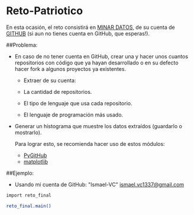 Reto-Patriotico
===============

En esta ocasión, el reto consistirá en [MINAR DATOS](http://es.wikipedia.org/wiki/Miner%C3%ADa_de_datos), de su cuenta de [GITHUB](https://github.com/)  (si aun no tienes cuenta en GitHub, que esperas!).

##Problema:


 - En caso de no tener cuenta en GitHub, crear una y hacer unos cuantos repositorios con código que ya hayan desarrollado o    en su defecto hacer fork a algunos proyectos ya existentes.
    -    Extraer de su cuenta:

      - La cantidad de repositorios.
      - El tipo de lenguaje que usa cada repositorio.
      - El lenguaje de programación más usado.
- Generar un histograma que muestre los datos extraídos (guardarlo o mostrarlo).

  Para lograr esto, se recomienda hacer uso de estos módulos:
  
  - [PyGitHub](https://pypi.python.org/pypi/PyGithub)
  - [matplotlib](http://matplotlib.org/)

##Ejemplo:
- Usando mi cuenta de GitHub: "Ismael-VC" ismael.vc1337@gmail.com  

```bash
import reto_final

reto_final.main()
```
